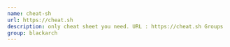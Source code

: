 ```yaml
---
name: cheat-sh
url: https://cheat.sh
description: only cheat sheet you need. URL : https://cheat.sh Groups : blackarch blackarch-automation blackarch-misc
group: blackarch
---
```

